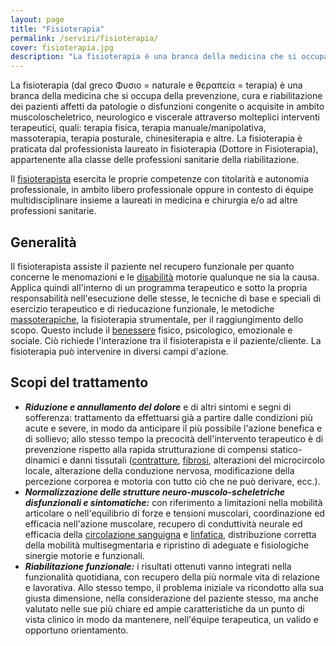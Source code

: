```yaml
---
layout: page
title: "Fisioterapia"
permalink: /servizi/fisioterapia/
cover: fisioterapia.jpg
description: "La fisioterapia è una branca della medicina che si occupa della prevenzione, cura e riabilitazione dei pazienti affetti da patologie o disfunzioni congenite o acquisite in ambito muscoloscheletrico, neurologico e viscerale attraverso molteplici interventi terapeutici, quali: terapia fisica, terapia manuale/manipolativa, massoterapia, terapia posturale, chinesiterapia e altre."
---
```


La fisioterapia (dal greco Φυσιο = naturale e θεραπεία = terapia) è una branca della medicina che si occupa della prevenzione, cura e riabilitazione dei pazienti affetti da patologie o disfunzioni congenite o acquisite in ambito muscoloscheletrico, neurologico e viscerale attraverso molteplici interventi terapeutici, quali: terapia fisica, terapia manuale/manipolativa, massoterapia, terapia posturale, chinesiterapia e altre. La fisioterapia è praticata dal professionista laureato in fisioterapia (Dottore in Fisioterapia), appartenente alla classe delle professioni sanitarie della riabilitazione.

Il [fisioterapista](https://it.wikipedia.org/wiki/Fisioterapista) esercita le proprie competenze con titolarità e autonomia professionale, in ambito libero professionale oppure in contesto di équipe multidisciplinare insieme a laureati in medicina e chirurgia e/o ad altre professioni sanitarie.

## Generalità

Il fisioterapista assiste il paziente nel recupero funzionale per quanto concerne le menomazioni e le [disabilità](https://it.wikipedia.org/wiki/Disabilit%C3%A0) motorie qualunque ne sia la causa. Applica quindi all'interno di un programma terapeutico e sotto la propria responsabilità nell'esecuzione delle stesse, le tecniche di base e speciali di esercizio terapeutico e di rieducazione funzionale, le metodiche [massoterapiche](https://it.wikipedia.org/wiki/Massoterapia), la fisioterapia strumentale, per il raggiungimento dello scopo. Questo include il [benessere](https://it.wikipedia.org/wiki/Benessere) fisico, psicologico, emozionale e sociale. Ciò richiede l'interazione tra il fisioterapista e il paziente/cliente. La fisioterapia può intervenire in diversi campi d'azione.

## Scopi del trattamento

- *__Riduzione e annullamento del dolore__* e di altri sintomi e segni di sofferenza: trattamento da effettuarsi già a partire dalle condizioni più acute e severe, in modo da anticipare il più possibile l'azione benefica e di sollievo; allo stesso tempo la precocità dell'intervento terapeutico è di prevenzione rispetto alla rapida strutturazione di compensi statico-dinamici e danni tissutali ([contratture](https://it.wikipedia.org/wiki/Contrattura), [fibrosi](https://it.wikipedia.org/wiki/Fibrosi), alterazioni del microcircolo locale, alterazione della conduzione nervosa, modificazione della percezione corporea e motoria con tutto ciò che ne può derivare, ecc.).
- *__Normalizzazione delle strutture neuro-muscolo-scheletriche disfunzionali e sintomatiche:__* con riferimento a limitazioni nella mobilità articolare o nell'equilibrio di forze e tensioni muscolari, coordinazione ed efficacia nell'azione muscolare, recupero di conduttività neurale ed efficacia della [circolazione sanguigna](https://it.wikipedia.org/wiki/Circolazione_sanguigna) e [linfatica](https://it.wikipedia.org/wiki/Sistema_linfatico), distribuzione corretta della mobilità multisegmentaria e ripristino di adeguate e fisiologiche sinergie motorie e funzionali.
- *__Riabilitazione funzionale:__* i risultati ottenuti vanno integrati nella funzionalità quotidiana, con recupero della più normale vita di relazione e lavorativa. Allo stesso tempo, il problema iniziale va ricondotto alla sua giusta dimensione, nella considerazione del paziente stesso, ma anche valutato nelle sue più chiare ed ampie caratteristiche da un punto di vista clinico in modo da mantenere, nell'équipe terapeutica, un valido e opportuno orientamento.
